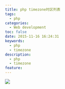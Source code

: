 ```yaml
---
title: php timezone时区列表
tags:
  - php
categories:
  - Web development
toc: false
date: 2015-11-16 16:24:31
keywords:
  - php
  - timezone
description:
  - php
  - timezone
feature:
---
```


![](http://7xtlfa.com2.z0.glb.clouddn.com/php%20timezone.jpg)